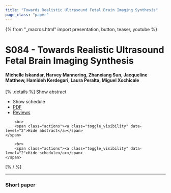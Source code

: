 ```yaml
---
title: "Towards Realistic Ultrasound Fetal Brain Imaging Synthesis"
page_class: "paper"
---
```


{% from "_macros.html" import presentation, button, teaser, youtube %}

# S084 - Towards Realistic Ultrasound Fetal Brain Imaging Synthesis

#### Michelle Iskandar, Harvey Mannering, Zhanxiang Sun, Jacqueline Matthew, Hamideh Kerdegari, Laura Peralta, Miguel Xochicale

[% .details %]
<a class="toggle_visibility" data-selector=".abstract" data-level="3">Show abstract</a>
- <a class="toggle_visibility" data-selector=".schedule" data-level="3">Show schedule</a>
- <a href="https://openreview.net/pdf?id=">PDF</a>
- <a href="https://openreview.net/forum?id=">Reviews</a>

<p>
    <span class="abstract">
        
        <br>
        <span class="actions"><a class="toggle_visibility" data-level="2">Hide abstract</a></span>
    </span>
</p>

<p>
    <span class="schedule">
        
        <br>
        <span class="actions"><a class="toggle_visibility" data-level="2">Hide schedule</a></span>
    </span>
</p>
[% / %]

---


### Short paper
